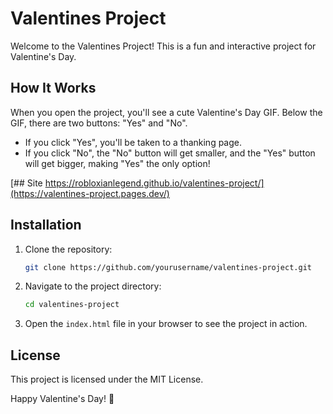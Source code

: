 # Valentines Project

Welcome to the Valentines Project! This is a fun and interactive project for Valentine's Day.

## How It Works

When you open the project, you'll see a cute Valentine's Day GIF. Below the GIF, there are two buttons: "Yes" and "No".

- If you click "Yes", you'll be taken to a thanking page.
- If you click "No", the "No" button will get smaller, and the "Yes" button will get bigger, making "Yes" the only option!

[## Site 
https://robloxianlegend.github.io/valentines-project/](https://valentines-project.pages.dev/)

## Installation

1. Clone the repository:
    ```bash
    git clone https://github.com/yourusername/valentines-project.git
    ```
2. Navigate to the project directory:
    ```bash
    cd valentines-project
    ```
3. Open the `index.html` file in your browser to see the project in action.

## License

This project is licensed under the MIT License.

Happy Valentine's Day! 💖

